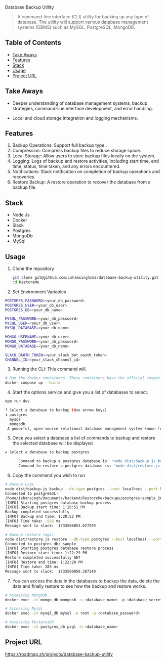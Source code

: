 Database Backup Utility

> A command-line interface (CLI) utility for backing up any type of database. The utility will support various database management systems (DBMS) such as MySQL, PostgreSQL, MongoDB.

## Table of Contents

- [Take Aways](#take-aways)
- [Features](#features)
- [Stack](#stack)
- [Usage](#usage)
- [Project URL](#project-url)

## Take Aways

- Deeper understanding of database management systems, backup strategies, command-line interface development, and error handling.

- Local and cloud storage integration and logging mechanisms.

## Features

1. Backup Operations: Support full backup type .
2. Compression: Compress backup files to reduce storage space.
3. Local Storage: Allow users to store backup files locally on the system.
4. Logging: Logs of backup and restore activities, including start time, end time, status, time taken, and any errors encountered.
5. Notifications: Slack notification on completion of backup operations and recoveries.
6. Restore Backup: A restore operation to recover the database from a backup file.

## Stack

- Node Js
- Docker
- Slack
- Postgres
- MongoDb
- MySql

## Usage

1. Clone the repository

   ```bash
   git clone git@github.com:ishansinghcms/database-backup-utility.git
   cd RestoreMe
   ```

2. Set Environment Variables

```bash
POSTGRES_PASSWORD=<your_db_password>
POSTGRES_USER=<your_db_user>
POSTGRES_DB=<your_db_name>

MYSQL_PASSWORD=<your_db_password>
MYSQL_USER=<your_db_user>
MYSQL_DATABASE=<your_db_name>

MONGO_USERNAME=<your_db_user>
MONGO_PASSWORD=<your_db_password>
MONGO_DATABASE=<your_db_name>

SLACK_OAUTH_TOKEN=<your_slack_bot_oauth_token>
CHANNEL_ID=<your_slack_channel_id>
```

3. Running the CLI: This command will.

```bash
# Run the docker containers. These containers have the official images of the databases and file mounts.
docker compose up --build
```


4. Start the options service and give you a list of databases to select.

```bash
npm run dev

? Select a database to backup (Use arrow keys)
❯ postgres
  mysql
  mongodb
 A powerful, open-source relational database management system known for its advanced features, extensibility, and strong support for ACID compliance and complex queries.
```

5. Once you select a database a list of commands to backup and restore the selected database will be displayed

```bash
✔ Select a database to backup postgres

      Command to backup a postgres database is: 'node dist/backup.js backup --db-type postgres --host localhost --port 5432 --user <database_user> --password <database_password> --database <database_name>'
      Command to restore a postgres database is: 'node dist/restore.js restore --db-type postgres --host localhost --port 5432 --user <database_user> --password <database_password> --database <database_name>'
```

6. Copy the command you wish to run

```bash
# Backup Logs
node dist/backup.js backup --db-type postgres --host localhost --port 5432 --user <database_user> --password <database_password> --database <database_name>
Connected to postgreSQL!
/home/ishansingh/Documents/backend/RestoreMe/backups/postgres-sample_2024-12-06T10-55-00-374Z.sql.gz
[INFO] Starting postgres database backup process
[INFO] Backup start time: 1:20:51 PM
Backup completed successfully 
[INFO] Backup end time: 1:20:52 PM
[INFO] Time take: -538 ms
Message sent to slack:  1733566853.027299

# Backup restore logs:
node dist/restore.js restore --db-type postgres --host localhost --port 5432 --user <database_user> --password <database_password> --database <database_name>
Connected to postgres db: sample
[INFO] Starting postgres database restore process
[INFO] Restore start time: 1:22:29 PM
Restore completed successfully SET
[INFO] Restore end time: 1:22:29 PM
[INFO] Time take: 283 ms
Message sent to slack:  1733566950.387149
```

7. You can access the data in the databases to backup the data, delete the data and finally restore to see how the backup and restore works.

```bash
# Accessing MongoDb
docker exec -it mongo_db mongosh -u <database_name> -p <database_secret> --authenticationDatabase admin

# Accessing Mysql
docker exec -it mysql_db mysql -u root -p <database_password>

# Accessing PostgresDb
docker exec -it postgres_db psql -U <database_name>
```

## Project URL
https://roadmap.sh/projects/database-backup-utility
